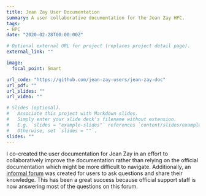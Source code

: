 ```yaml
---
title: Jean Zay User Documentation
summary: A user collaborative documentation for the Jean Zay HPC.
tags:
- HPC
date: "2020-02-28T00:00:00Z"

# Optional external URL for project (replaces project detail page).
external_link: ""

image:
  focal_point: Smart

url_code: "https://github.com/jean-zay-users/jean-zay-doc"
url_pdf: ""
url_slides: ""
url_video: ""

# Slides (optional).
#   Associate this project with Markdown slides.
#   Simply enter your slide deck's filename without extension.
#   E.g. `slides = "example-slides"` references `content/slides/example-slides.md`.
#   Otherwise, set `slides = ""`.
slides: ""
---
```


I co-created the user documentation for Jean Zay in an effort to collaboratively improve the documentation rather than relying on the official documentation which might be more difficult to navigate.
Additionally, an [informal forum](https://app.gitter.im/#/room/#jean-zay-users_jean-zay-doc:gitter.im) was created for users to ask questions and share their knowledge.
This has been a great success because official support staff is now answering most of the questions on this forum.


